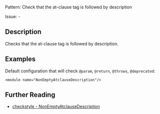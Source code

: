 Pattern: Check that the at-clause tag is followed by description

Issue: -

## Description

Checks that the at-clause tag is followed by description. 

## Examples

Default configuration that will check `@param`, `@return`, `@throws`, `@deprecated`: 
    
    
    <module name="NonEmptyAtclauseDescription"/>

## Further Reading

* [checkstyle - NonEmptyAtclauseDescription](http://checkstyle.sourceforge.net/config_javadoc.html#NonEmptyAtclauseDescription)